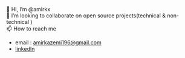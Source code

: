  👋 Hi, I’m @amirkx\
 💞️ I’m looking to collaborate on open source projects(technical & non-technical )\
 📫 How to reach me 
- email : amirkazemi196@gmail.com
- [linkedIn](https://www.linkedin.com/in/amir-kazemi-8925b975/)
        

<!---
amirkx/amirkx is a ✨ special ✨ repository because its `README.md` (this file) appears on your GitHub profile.
You can click the Preview link to take a look at your changes.
--->
